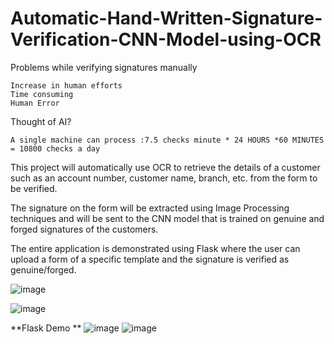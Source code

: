 # Automatic-Hand-Written-Signature-Verification-CNN-Model-using-OCR

Problems while verifying signatures manually

    Increase in human efforts
    Time consuming
    Human Error

Thought of AI?

    A single machine can process :7.5 checks minute * 24 HOURS *60 MINUTES = 10800 checks a day


This project will automatically use OCR to retrieve the details of a customer such as an account number, customer name, branch, etc. from the form to be verified.

The signature on the form will be extracted using Image Processing techniques and will be sent to the CNN model that is trained on genuine and forged signatures of the customers. 

The entire application is demonstrated using Flask where the user can upload a form of a specific template and the signature is verified as genuine/forged.

![image](https://user-images.githubusercontent.com/13360000/112717952-b7f7ec00-8ee7-11eb-88f9-ce79986b6cb9.png)

![image](https://user-images.githubusercontent.com/13360000/112717953-bfb79080-8ee7-11eb-9646-e309d282c039.png)



**Flask Demo
**
![image](https://user-images.githubusercontent.com/13360000/112749958-91a48000-8fbd-11eb-86f1-80192b0ce254.png)
![image](https://user-images.githubusercontent.com/13360000/112749962-9bc67e80-8fbd-11eb-8396-5c49b14c5e10.png)



